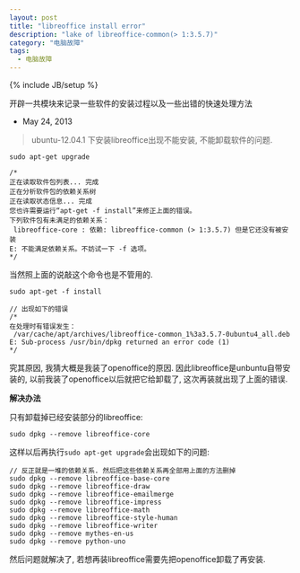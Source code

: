 ```yaml
---
layout: post
title: "libreoffice install error"
description: "lake of libreoffice-common(> 1:3.5.7)"
category: "电脑故障"
tags: 
  - 电脑故障
---
```

{% include JB/setup %}

开辟一共模块来记录一些软件的安装过程以及一些出错的快速处理方法

- May 24, 2013

> ubuntu-12.04.1 下安装libreoffice出现不能安装, 不能卸载软件的问题.

    sudo apt-get upgrade

    /*
    正在读取软件包列表... 完成
    正在分析软件包的依赖关系树       
    正在读取状态信息... 完成       
    您也许需要运行“apt-get -f install”来修正上面的错误。
    下列软件包有未满足的依赖关系：
     libreoffice-core : 依赖: libreoffice-common (> 1:3.5.7) 但是它还没有被安装
    E: 不能满足依赖关系。不妨试一下 -f 选项。
    */

当然照上面的说敲这个命令也是不管用的.

    sudo apt-get -f install

    // 出现如下的错误
    /*
    在处理时有错误发生：
     /var/cache/apt/archives/libreoffice-common_1%3a3.5.7-0ubuntu4_all.deb
    E: Sub-process /usr/bin/dpkg returned an error code (1)
    */

究其原因, 我猜大概是我装了openoffice的原因. 因此libreoffice是unbuntu自带安装的,
以前我装了openoffice以后就把它给卸载了, 这次再装就出现了上面的错误.

**解决办法**

只有卸载掉已经安装部分的libreoffice:

    sudo dpkg --remove libreoffice-core

这样以后再执行`sudo apt-get upgrade`会出现如下的问题:

    // 反正就是一堆的依赖关系. 然后把这些依赖关系再全部用上面的方法删掉
    sudo dpkg --remove libreoffice-base-core
    sudo dpkg --remove libreoffice-draw
    sudo dpkg --remove libreoffice-emailmerge
    sudo dpkg --remove libreoffice-impress
    sudo dpkg --remove libreoffice-math
    sudo dpkg --remove libreoffice-style-human
    sudo dpkg --remove libreoffice-writer
    sudo dpkg --remove mythes-en-us
    sudo dpkg --remove python-uno

然后问题就解决了, 若想再装libreoffice需要先把openoffice卸载了再安装.
